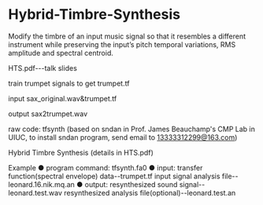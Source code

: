 # Hybrid-Timbre-Synthesis
Modify the timbre of an input music signal so that it resembles a different instrument while preserving the input’s pitch temporal variations, RMS amplitude and spectral centroid.

HTS.pdf---talk slides

train trumpet signals to get trumpet.tf

input sax_original.wav&trumpet.tf

output sax2trumpet.wav

raw code: tfsynth (based on sndan in Prof. James Beauchamp's CMP Lab in UIUC, to install sndan program, send email to 13333312299@163.com)

Hybrid Timbre Synthesis (details in HTS.pdf)

Example
●	program command: tfsynth.fa0
●	input: transfer function(spectral envelope) data--trumpet.tf
       input signal analysis file--leonard.16.nik.mq.an
●	output: resynthesized sound signal--leonard.test.wav
resynthesized analysis file(optional)--leonard.test.an

